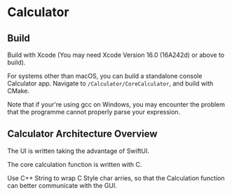 # Calculator

## Build 
Build with Xcode (You may need Xcode Version 16.0 (16A242d) or above to build).

For systems other than macOS, you can build a standalone console Calculator app. Navigate to `/Calculator/CoreCalculator`, and build with CMake. 

Note that if your're using gcc on Windows, you may encounter the problem that the programme cannot properly parse your expression.

## Calculator Architecture Overview
The UI is written taking the advantage of SwiftUI. 

The core calculation function is written with C.

Use C++ String to wrap C Style char arries, so that the Calculation function can better communicate with the GUI.
